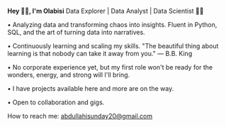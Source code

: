 **Hey 👋🏽, I'm Olabisi**
Data Explorer | Data Analyst | Data Scientist 👨‍💻

• Analyzing data and transforming chaos into insights. Fluent in Python, SQL, and the art of turning data into narratives.

• Continuously learning and scaling my skills. "The beautiful thing about learning is that nobody can take it away from you." — B.B. King

• No corporate experience yet, but my first role won't be ready for the wonders, energy, and strong will I'll bring.

• I have projects available here and more are on the way.

• Open to collaboration and gigs.

How to reach me: abdullahisunday20@gmail.com

